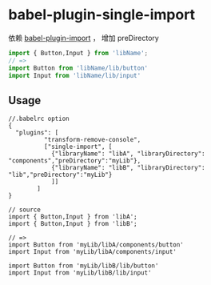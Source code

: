 # babel-plugin-single-import
依赖 [babel-plugin-import](https://github.com/ant-design/babel-plugin-import) ， 增加 preDirectory

``` javascript
import { Button,Input } from 'libName';
// =>
import Button from 'libName/lib/button'
import Input from 'libName/lib/input'
```

## Usage
```
//.babelrc option
{
  "plugins": [
          "transform-remove-console",
          ["single-import", [
            {"libraryName": "libA", "libraryDirectory": "components","preDirectory":"myLib"},
            {"libraryName": "libB", "libraryDirectory": "lib","preDirectory":"myLib"}
            ]]
        ]
}

// source
import { Button,Input } from 'libA';
import { Button,Input } from 'libB';

// =>
import Button from 'myLib/libA/components/button'
import Input from 'myLib/libA/components/input'

import Button from 'myLib/libB/lib/button'
import Input from 'myLib/libB/lib/input'

```